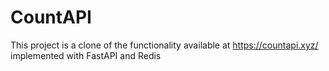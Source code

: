 # CountAPI

This project is a clone of the functionality available at https://countapi.xyz/ implemented with FastAPI and Redis
